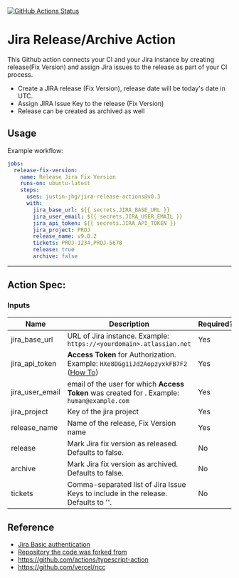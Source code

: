 <p align="center">
  <a href="https://github.com/Justin-JHG/jira-release-actions/actions"><src="https://github.com/Justin-JHG/jira-release-actions/actions/workflows/build-test/badge.svg"></a>
</p>

[![GitHub Actions Status](https://github.com/Justin-JHG/jira-release-actions/actions/workflows/build-test/badge.svg)](https://github.com/Justin-JHG/jira-release-actions)


# Jira Release/Archive Action 

This Github action connects your CI and your Jira instance by creating release(Fix Version) and assign Jira issues to the release as part of your CI process.

- Create a JIRA release (Fix Version), release date will be today's date in UTC.
- Assign JIRA Issue Key to the release (Fix Version)
- Release can be created as archived as well


## Usage

Example workflow:

```yaml
jobs:
  release-fix-version:
    name: Release Jira Fix Version
    runs-on: ubuntu-latest
    steps:
      uses: justin-jhg/jira-release-actions@v0.3
      with:
        jira_base_url: ${{ secrets.JIRA_BASE_URL }}
        jira_user_email: ${{ secrets.JIRA_USER_EMAIL }}
        jira_api_token: ${{ secrets.JIRA_API_TOKEN }}
        jira_project: PROJ
        release_name: v9.0.2
        tickets: PROJ-1234,PROJ-5678
        release: true
        archive: false
```

----

## Action Spec:

### Inputs

|Name |Description |Required? |Type |
|---|---|---|---|
| jira_base_url  | URL of Jira instance. Example: `https://<yourdomain>.atlassian.net` | Yes | String |
| jira_api_token | **Access Token** for Authorization. Example: `HXe8DGg1iJd2AopzyxkFB7F2` ([How To](https://confluence.atlassian.com/cloud/api-tokens-938839638.html)) | Yes | String |
| jira_user_email | email of the user for which **Access Token** was created for . Example: `human@example.com` | Yes | String |
| jira_project | Key of the jira project | Yes | String |
| release_name | Name of the release, Fix Version name | Yes | String |
| release | Mark Jira fix version as released. Defaults to false. | No | Boolean |
| archive | Mark Jira fix version as archived. Defaults to false. | No | Boolean |
| tickets | Comma-separated list of Jira Issue Keys to include in the release. Defaults to ''. | No | String |



## Reference

* [Jira Basic authentication](https://developer.atlassian.com/server/jira/platform/basic-authentication/)
* [Repository the code was forked from](https://github.com/StalemateInc/jira-release-action)
* https://github.com/actions/typescript-action
* https://github.com/vercel/ncc
